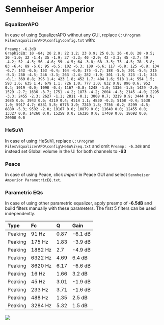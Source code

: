 # Sennheiser Amperior

### EqualizerAPO
In case of using EqualizerAPO without any GUI, replace `C:\Program Files\EqualizerAPO\config\config.txt`
with:
```
Preamp: -6.3dB
GraphicEQ: 10 -84; 20 2.0; 22 1.2; 23 0.9; 25 0.3; 26 -0.0; 28 -0.5; 30 -1.0; 32 -1.4; 35 -1.9; 37 -2.3; 40 -2.9; 42 -3.3; 45 -3.7; 49 -4.2; 52 -4.5; 56 -4.6; 59 -4.5; 64 -3.8; 68 -3.5; 73 -4.5; 78 -5.8; 83 -6.4; 89 -6.6; 95 -6.5; 102 -6.3; 109 -6.6; 117 -6.8; 125 -6.8; 134 -6.7; 143 -6.6; 153 -6.4; 164 -6.0; 175 -5.7; 188 -5.5; 201 -5.4; 215 -5.3; 230 -4.5; 246 -3.3; 263 -2.4; 282 -1.9; 301 -1.8; 323 -1.1; 345 -0.1; 369 0.8; 395 1.4; 423 1.8; 452 1.7; 484 1.6; 518 1.4; 554 1.5; 593 1.6; 635 1.4; 679 1.1; 726 1.0; 777 1.0; 832 0.8; 890 0.6; 952 0.4; 1019 -0.0; 1090 -0.4; 1167 -0.8; 1248 -1.0; 1336 -1.5; 1429 -2.0; 1529 -2.7; 1636 -3.7; 1751 -4.2; 1873 -4.2; 2004 -4.3; 2145 -4.0; 2295 -3.3; 2455 -2.3; 2627 -1.1; 2811 -0.1; 3008 0.7; 3219 0.9; 3444 0.9; 3685 0.6; 3943 0.6; 4219 0.4; 4514 1.1; 4830 -0.3; 5168 -0.4; 5530 1.0; 5917 4.7; 6331 5.5; 6775 3.9; 7249 1.3; 7756 -0.2; 8299 -4.5; 8880 -5.3; 9502 -2.0; 10167 0.0; 10879 0.0; 11640 0.0; 12455 0.0; 13327 0.0; 14260 0.0; 15258 0.0; 16326 0.0; 17469 0.0; 18692 0.0; 20000 0.0
```

### HeSuVi
In case of using HeSuVi, replace `C:\Program Files\EqualizerAPO\config\HeSuVi\eq.txt` and omit `Preamp:
-6.3dB` and instead set Global volume in the UI for both channels to **-63**

### Peace
In case of using Peace, click *Import* in Peace GUI and select `Sennheiser Amperior ParametricEQ.txt`.

### Parametric EQs
In case of using other parametric equalizer, apply preamp of **-6.5dB** and build filters manually with
these parameters. The first 5 filters can be used independently.

| Type    | Fc      |    Q | Gain    |
|:--------|:--------|:-----|:--------|
| Peaking | 91 Hz   | 0.87 | -6.1 dB |
| Peaking | 175 Hz  | 1.83 | -3.9 dB |
| Peaking | 1882 Hz | 2.7  | -4.9 dB |
| Peaking | 6322 Hz | 4.69 | 6.4 dB  |
| Peaking | 8620 Hz | 6.17 | -6.6 dB |
| Peaking | 16 Hz   | 1.66 | 3.2 dB  |
| Peaking | 45 Hz   | 3.01 | -1.9 dB |
| Peaking | 233 Hz  | 3.71 | -1.6 dB |
| Peaking | 488 Hz  | 1.35 | 2.5 dB  |
| Peaking | 3284 Hz | 5.32 | 1.5 dB  |

![](https://raw.githubusercontent.com/jaakkopasanen/AutoEq/master/results/headphonecom/sbaf-serious/Sennheiser%20Amperior/Sennheiser%20Amperior.png)